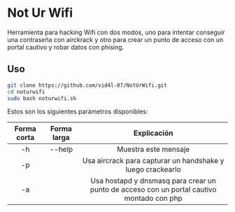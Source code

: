 # Not Ur Wifi

Herramienta para hacking Wifi con dos modos, uno para intentar conseguir una contraseña con airckrack y otro para crear un punto de acceso con un portal cautivo y robar datos con phising.

## Uso

```bash
git clone https://github.com/vid4l-07/NotUrWifi.git
cd noturwifi
sudo bash noturwifi.sh
```
Estos son los siguientes parámetros disponibles:

| Forma corta | Forma larga | Explicación |
| :----------: | :---------: | :-----------: |
|-h | -\-help| Muestra este mensaje |
|-p||	Usa aircrack para capturar un handshake y luego crackearlo
|-a||	Usa hostapd y dnsmasq para crear un punto de acceso con un portal cautivo montado con php
